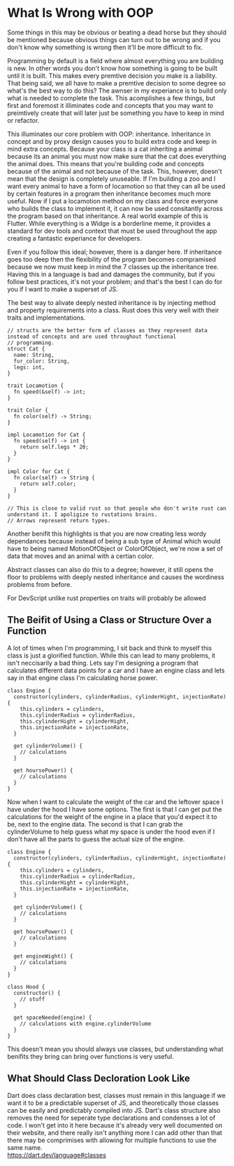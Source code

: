 # What Is Wrong with OOP

Some things in this may be obvious or beating a dead horse but they should be mentioned because obvious things can turn
out to be wrong and if you don't know why something is wrong then it'll be more difficult to fix.

Programming by default is a field where almost everything you are building is new. In other words you don't know how
something is going to be built until it is built. This makes every premtive decision you make is a liability. That being
said, we all have to make a premtive decision to some degree so what's the best way to do this? The awnser in my
experiance is to build only what is needed to complete the task. This acomplishes a few things, but first and foremost
it illiminates code and concepts that you may want to preimtively create that will later just be something you have to
keep in mind or refactor.

This illuminates our core problem with OOP: inheritance. Inheritance in concept and by proxy design causes you to build
extra code and keep in mind extra concepts. Because your class is a cat inheriting a animal because its an animal you
must now make sure that the cat does everything the animal does. This means that you're building code and concepts
because of the animal and not because of the task. This, however, doesn't mean that the design is completely unuseable.
If I'm building a zoo and I want every animal to have a form of locamotion so that they can all be used by certain
features in a program then inheritance becomes much more useful. Now if I put a locamotion method on my class and force
everyone who builds the class to implement it, it can now be used consitantly across the program based on that inheritance.
A real world example of this is Flutter. While everything is a Widge is a borderline meme, it provides a standard for
dev tools and context that must be used throughout the app creating a fantastic experiance for developers.

Even if you follow this ideal; however, there is a danger here. If inheritance goes too deep then the flexibility of
the program becomes compramised because we now must keep in mind the 7 classes up the inheritance tree. Having this in
a language is bad and damages the community, but if you follow best practices, it's not your problem; and that's the
best I can do for you if I want to make a superset of JS.

The best way to alivate deeply nested inheritance is by injecting method and property requirements into a class. Rust
does this very well with their traits and implementations.

```
// structs are the better form of classes as they represent data instead of concepts and are used throughout functional
// programming.
struct Cat {
  name: String,
  fur_color: String,
  legs: int,
}

trait Locamotion {
  fn speed(&self) -> int;
}

trait Color {
  fn color(self) -> String;
}

impl Locamotion for Cat {
  fn speed(self) -> int {
    return self.legs * 20;
  }
}

impl Color for Cat {
  fn color(self) -> String {
    return self.color;
  }
}

// This is close to valid rust so that people who don't write rust can understand it. I apoligize to rustations brains.
// Arrows represent return types.
```

Another benifit this highlights is that you are now creating less wordy dependances because instead of being a sub type
of Animal which would have to being named MotionOfObject or ColorOfObject, we're now a set of data that moves and an
animal with a certian color.

Abstract classes can also do this to a degree; however, it still opens the floor to problems with deeply nested
inheritance and causes the wordiness problems from before.

For DevScript unlike rust properties on traits will probably be allowed

## The Beifit of Using a Class or Structure Over a Function

A lot of times when I'm programming, I sit back and think to myself this class is just a glorified function. While this
can lead to many problems, it isn't neccisarily a bad thing. Lets say I'm designing a program that calculates different
data points for a car and I have an engine class and lets say in that engine class I'm calculating horse power.

```
class Engine {
  constructor(cylinders, cylinderRadius, cylinderHight, injectionRate) {
    this.cylinders = cylinders,
    this.cylinderRadius = cylinderRadius,
    this.cylinderHight = cylinderHight,
    this.injectionRate = injectionRate,
  }

  get cylinderVolume() {
    // calculations
  }

  get hoursePower() {
    // calculations
  }
}
``` 

Now when I want to calculate the weight of the car and the leftover space I have under the hood I have some options.
The first is that I can get put the calculations for the weight of the engine in a place that you'd expect it to be,
next to the engine data. The second is that I can grab the cylinderVolume to help guess what my space is under the hood
even if I don't have all the parts to guess the actual size of the engine. 

```
class Engine {
  constructor(cylinders, cylinderRadius, cylinderHight, injectionRate) {
    this.cylinders = cylinders,
    this.cylinderRadius = cylinderRadius,
    this.cylinderHight = cylinderHight,
    this.injectionRate = injectionRate,
  }

  get cylinderVolume() {
    // calculations
  }

  get hoursePower() {
    // calculations
  }

  get engineWight() {
    // calculations
  }
}

class Hood {
  constructor() {
    // stuff
  }

  get spaceNeeded(engine) {
    // calculations with engine.cylinderVolume
  }
}
```

This doesn't mean you should always use classes, but understanding what benifits they bring can bring over functions is
very useful.

## What Should Class Decloration Look Like

Dart does class declaration best, classes must remain in this language if we want it to be a predictable superset of
JS, and theoretically those classes can be easily and predictably compiled into JS. Dart's class structure also removes
the need for seperate type declarations and condenses a lot of code. I won't get into it here because it's already very
well documented on their website, and there really isn't anything more I can add other than that there may be comprimises
with allowing for multiple functions to use the same name.  
https://dart.dev/language#classes